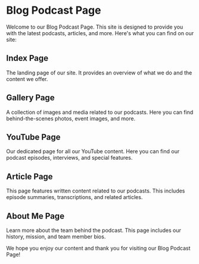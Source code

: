 # Blog Podcast Page

Welcome to our Blog Podcast Page. This site is designed to provide you with the latest podcasts, articles, and more. Here's what you can find on our site:

## Index Page

The landing page of our site. It provides an overview of what we do and the content we offer.

## Gallery Page

A collection of images and media related to our podcasts. Here you can find behind-the-scenes photos, event images, and more.

## YouTube Page

Our dedicated page for all our YouTube content. Here you can find our podcast episodes, interviews, and special features.

## Article Page

This page features written content related to our podcasts. This includes episode summaries, transcriptions, and related articles.

## About Me Page

Learn more about the team behind the podcast. This page includes our history, mission, and team member bios.

We hope you enjoy our content and thank you for visiting our Blog Podcast Page!
